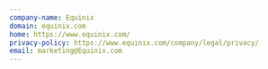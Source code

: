 ```yaml
---
company-name: Equinix
domain: equinix.com
home: https://www.equinix.com/
privacy-policy: https://www.equinix.com/company/legal/privacy/
email: marketing@Equinix.com
---
```




